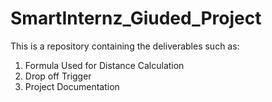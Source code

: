 # SmartInternz_Giuded_Project
This is a repository containing the deliverables such as:
1. Formula Used for Distance Calculation
2. Drop off Trigger
3. Project Documentation
